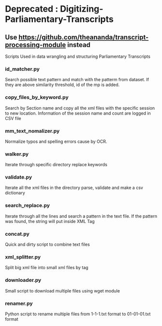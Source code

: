 # Deprecated : Digitizing-Parliamentary-Transcripts
## Use https://github.com/theananda/transcript-processing-module instead
Scripts Used in data wrangling and structuring Parliamentary Transcripts

### id_matcher.py
Search possible text pattern and match with the patterm from dataset. If they are above similarity threshold, id of the mp is added.

### copy_files_by_keyword.py
Search by Section name and copy all the xml files with the specific session to new location. Information of the session name and count are logged in CSV file

### mm_text_nomalizer.py
Normalize typos and spelling errors cause by OCR.

### walker.py
Iterate through specific directory replace keywords

### validate.py
Iterate all the xml files in the directory parse, validate and make a csv dictionary

### search_replace.py
Iterate through all the lines and search a pattern in the text file. If the pattern was found, the string will put inside XML Tag

### concat.py
Quick and dirty script to combine text files

### xml_splitter.py
Split big xml file into small xml files by tag

### downloader.py
Small script to download multiple files using wget module

### renamer.py
Python script to rename multiple files from 1-1-1.txt format to 01-01-01.txt format
